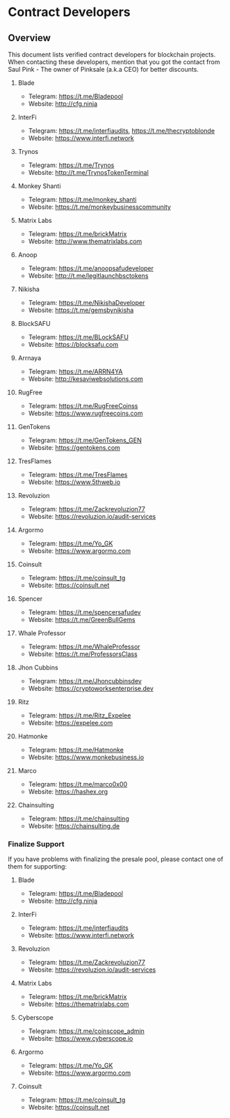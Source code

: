 # Contract Developers

## Overview
This document lists verified contract developers for blockchain projects. When contacting these developers, mention that you got the contact from Saul Pink - The owner of Pinksale (a.k.a CEO) for better discounts.

1. Blade

   - Telegram: https://t.me/Bladepool
   - Website: http://cfg.ninja

2. InterFi

   - Telegram: https://t.me/interfiaudits, https://t.me/thecryptoblonde
   - Website: https://www.interfi.network

3. Trynos

   - Telegram: https://t.me/Trynos
   - Website: http://t.me/TrynosTokenTerminal

4. Monkey Shanti

   - Telegram: https://t.me/monkey_shanti
   - Website: https://t.me/monkeybusinesscommunity

5. Matrix Labs

   - Telegram: https://t.me/brickMatrix
   - Website: http://www.thematrixlabs.com

6. Anoop

   - Telegram: https://t.me/anoopsafudeveloper
   - Website: http://t.me/legitlaunchbsctokens

7. Nikisha

   - Telegram: https://t.me/NikishaDeveloper
   - Website: https://t.me/gemsbynikisha

8. BlockSAFU

   - Telegram: https://t.me/BLockSAFU
   - Website: https://blocksafu.com

9. Arrnaya

    - Telegram: https://t.me/ARRN4YA
    - Website: http://kesaviwebsolutions.com

10. RugFree

    - Telegram: https://t.me/RugFreeCoinss
    - Website: https://www.rugfreecoins.com

11. GenTokens

    - Telegram: https://t.me/GenTokens_GEN
    - Website: https://gentokens.com

12. TresFlames

    - Telegram: https://t.me/TresFlames
    - Website: https://www.5thweb.io

13. Revoluzion

    - Telegram: https://t.me/Zackrevoluzion77
    - Website: https://revoluzion.io/audit-services

14. Argormo

    - Telegram: https://t.me/Yo_GK
    - Website: https://www.argormo.com

15. Coinsult

    - Telegram: https://t.me/coinsult_tg
    - Website: https://coinsult.net

16. Spencer

    - Telegram: https://t.me/spencersafudev
    - Website: https://t.me/GreenBullGems

17. Whale Professor

    - Telegram: https://t.me/WhaleProfessor
    - Website: https://t.me/ProfessorsClass

18. Jhon Cubbins

    - Telegram: https://t.me/Jhoncubbinsdev
    - Website: https://cryptoworksenterprise.dev

19. Ritz

    - Telegram: https://t.me/Ritz_Expelee
    - Website: https://expelee.com
20. Hatmonke

    - Telegram: https://t.me/Hatmonke
    - Website: https://www.monkebusiness.io

21. Marco

    - Telegram: https://t.me/marco0x00
    - Website: https://hashex.org

22. Chainsulting
    - Telegram: https://t.me/chainsulting
    - Website: https://chainsulting.de

### **Finalize Support**

If you have problems with finalizing the presale pool, please contact one of them for supporting:

1. Blade

    - Telegram: https://t.me/Bladepool
    - Website: http://cfg.ninja

2. InterFi

    - Telegram: https://t.me/interfiaudits
    - Website: https://www.interfi.network

3. Revoluzion

    - Telegram: https://t.me/Zackrevoluzion77
    - Website: https://revoluzion.io/audit-services

4. Matrix Labs

    - Telegram: https://t.me/brickMatrix
    - Website: https://thematrixlabs.com

5. Cyberscope

    - Telegram: https://t.me/coinscope_admin
    - Website: https://www.cyberscope.io

6. Argormo

    - Telegram: https://t.me/Yo_GK
    - Website: https://www.argormo.com

7. Coinsult
    - Telegram: https://t.me/coinsult_tg
    - Website: https://coinsult.net

